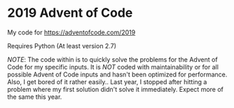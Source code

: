 # 2019 Advent of Code

My code for https://adventofcode.com/2019

Requires Python (At least version 2.7)


*NOTE*: The code within is to quickly solve the problems for the Advent of Code for my specific inputs. It is *NOT* coded with maintainability or for all possible Advent of Code inputs and hasn't been optimized for performance. Also, I get bored of it rather easily.. Last year, I stopped after hitting a problem where my first solution didn't solve it immediately. Expect more of the same this year.
